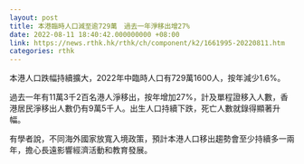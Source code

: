 ```yaml
---
layout: post
title: 本港臨時人口減至逾729萬　過去一年淨移出增27%
date: 2022-08-11 18:40:42.000000000 +08:00
link: https://news.rthk.hk/rthk/ch/component/k2/1661995-20220811.htm
categories: rthk
---
```


本港人口跌幅持續擴大，2022年中臨時人口有729萬1600人，按年減少1.6%。

過去一年有11萬3千2百名港人淨移出，按年增加27%，計及單程證移入人數，香港居民淨移出人數仍有9萬5千人。出生人口持續下跌，死亡人數就錄得顯著升幅。

有學者說，不同海外國家放寬入境政策，預計本港人口移出趨勢會至少持續多一兩年，擔心長遠影響經濟活動和教育發展。
